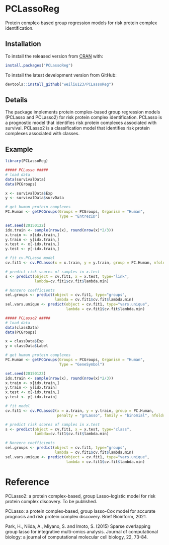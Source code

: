 
<!-- README.md is generated from README.Rmd. Please edit that file -->

# PCLassoReg

<!-- badges: start -->
<!-- badges: end -->

Protein complex-based group regression models for risk protein complex
identification.

## Installation

To install the released version from [CRAN](https://CRAN.R-project.org)
with:

``` r
install.packages("PCLassoReg")
```

To install the latest development version from GitHub:

``` r
devtools::install_github("weiliu123/PCLassoReg")
```

## Details

The package implements protein complex-based group regression models
(PCLasso and PCLasso2) for risk protein complex identification. PCLasso
is a prognostic model that identifies risk protein complexes associated
with survival. PCLasso2 is a classification model that identifies risk
protein complexes associated with classes.

## Example

``` r
library(PCLassoReg)

##### PCLasso #####
# load data
data(survivalData)
data(PCGroups)

x <- survivalData$Exp
y <- survivalData$survData

# get human protein complexes
PC.Human <- getPCGroups(Groups = PCGroups, Organism = "Human",
                        Type = "EntrezID")

set.seed(20150122)
idx.train <- sample(nrow(x), round(nrow(x)*2/3))
x.train <- x[idx.train,]
y.train <- y[idx.train,]
x.test <- x[-idx.train,]
y.test <- y[-idx.train,]

# fit cv.PCLasso model
cv.fit1 <- cv.PCLasso(x = x.train, y = y.train, group = PC.Human, nfolds = 5)

# predict risk scores of samples in x.test
s <- predict(object = cv.fit1, x = x.test, type="link",
             lambda=cv.fit1$cv.fit$lambda.min)

# Nonzero coefficients
sel.groups <- predict(object = cv.fit1, type="groups",
                      lambda = cv.fit1$cv.fit$lambda.min)
sel.vars.unique <- predict(object = cv.fit1, type="vars.unique",
                           lambda = cv.fit1$cv.fit$lambda.min)

##### PCLasso2 #####
# load data
data(classData)
data(PCGroups)

x = classData$Exp
y = classData$Label

# get human protein complexes
PC.Human <- getPCGroups(Groups = PCGroups, Organism = "Human",
                        Type = "GeneSymbol")

set.seed(20150122)
idx.train <- sample(nrow(x), round(nrow(x)*2/3))
x.train <- x[idx.train,]
y.train <- y[idx.train]
x.test <- x[-idx.train,]
y.test <- y[-idx.train]

# fit model
cv.fit1 <- cv.PCLasso2(x = x.train, y = y.train, group = PC.Human,
                       penalty = "grLasso", family = "binomial", nfolds = 5)

# predict risk scores of samples in x.test
s <- predict(object = cv.fit1, x = x.test, type="class",
             lambda=cv.fit1$cv.fit$lambda.min)

# Nonzero coefficients
sel.groups <- predict(object = cv.fit1, type="groups",
                      lambda = cv.fit1$cv.fit$lambda.min)
sel.vars.unique <- predict(object = cv.fit1, type="vars.unique",
                           lambda = cv.fit1$cv.fit$lambda.min)
```

# Reference

PCLasso2: a protein complex-based, group Lasso-logistic model for risk
protein complex discovery. To be published.

PCLasso: a protein complex-based, group lasso-Cox model for accurate
prognosis and risk protein complex discovery. Brief Bioinform, 2021.

Park, H., Niida, A., Miyano, S. and Imoto, S. (2015) Sparse overlapping
group lasso for integrative multi-omics analysis. Journal of
computational biology: a journal of computational molecular cell
biology, 22, 73-84.
